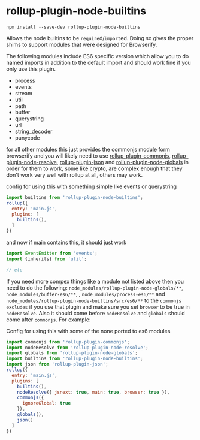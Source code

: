 rollup-plugin-node-builtins
===

```
npm install --save-dev rollup-plugin-node-builtins
```

Allows the node builtins to be `require`d/`import`ed. Doing so gives the proper shims to support modules that were designed for Browserify.

The following modules include ES6 specific version which allow you to do named imports in addition to the default import and should work fine if you only use this plugin.

- process
- events
- stream
- util
- path
- buffer
- querystring
- url
- string_decoder
- punycode

for all other modules this just provides the commonjs module form browserify and you will likely need to use  [rollup-plugin-commonjs](https://github.com/rollup/rollup-plugin-commonjs), [rollup-plugin-node-resolve](https://github.com/rollup/rollup-plugin-node-resolve), [rollup-plugin-json](https://github.com/rollup/rollup-plugin-json) and [rollup-plugin-node-globals](https://github.com/calvinmetcalf/rollup-plugin-node-globals) in order for them to work, some like crypto, are complex enough that they don't work very well with rollup at all, others may work.

config for using this with something simple like events or querystring

```js
import builtins from 'rollup-plugin-node-builtins';
rollup({
  entry: 'main.js',
  plugins: [
    builtins(),
  ]
})
```

and now if main contains this, it should just work

```js
import EventEmitter from 'events';
import {inherits} from 'util';

// etc
```

If you need more compex things like a module not listed above then you need to do the following: `node_modules/rollup-plugin-node-globals/**`, `node_modules/buffer-es6/**`, , `node_modules/process-es6/**` and `node_modules/rollup-plugin-node-builtins/src/es6/**` to the `commonjs` `excludes` if you use that plugin and make sure you set `browser` to be true in `nodeResolve`.  Also it should come before `nodeResolve` and `globals` should come after `commonjs`. For example:


Config for using this with some of the none ported to es6 modules

```js
import commonjs from 'rollup-plugin-commonjs';
import nodeResolve from 'rollup-plugin-node-resolve';
import globals from 'rollup-plugin-node-globals';
import builtins from 'rollup-plugin-node-builtins';
import json from 'rollup-plugin-json';
rollup({
  entry: 'main.js',
  plugins: [
    builtins(),
    nodeResolve({ jsnext: true, main: true, browser: true }),
    commonjs({
      ignoreGlobal: true
    }),
    globals(),
    json()
  ]
})
```

